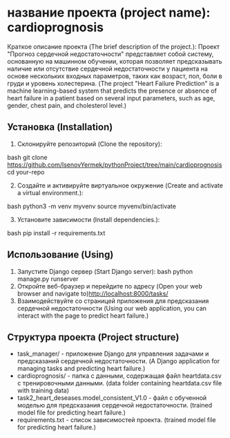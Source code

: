 # название проекта (project name): cardioprognosis

Краткое описание проекта (The brief description of the project.):
Проект "Прогноз сердечной недостаточности" представляет собой систему, основанную на машинном обучении,
которая позволяет предсказывать наличие или отсутствие сердечной недостаточности у пациента на основе
нескольких входных параметров, таких как возраст, пол, боли в груди и уровень холестерина.
(The project "Heart Failure Prediction" is a machine learning-based system that predicts the presence or absence
of heart failure in a patient based on several input parameters, such as age, gender, chest pain, 
and cholesterol level.)

## Установка (Installation)

1. Склонируйте репозиторий (Clone the repository):

   
bash
   git clone https://github.com/IsenovYermek/pythonProject/tree/main/cardioprognosis
   cd your-repo
   


2. Создайте и активируйте виртуальное окружение (Create and activate a virtual environment.):

   
bash
   python3 -m venv myvenv
   source myvenv/bin/activate
   


3. Установите зависимости (Install dependencies.):

   
bash
   pip install -r requirements.txt
   


## Использование (Using)
1. Запустите Django сервер (Start Django server):
bash
   python manage.py runserver
2. Откройте веб-браузер и перейдите по адресу (Open your web browser and navigate to)[http://localhost:8000/tasks/](http://localhost:8000/tasks/)
3. Взаимодействуйте со страницей приложения для предсказания сердечной недостаточности (Using our web application, you can interact with the page to predict heart failure.)

## Структура проекта (Project structure)

- task_manager/ - приложение Django для управления задачами и предсказаний сердечной недостаточности.
  (A Django application for managing tasks and predicting heart failure.)
- cardioprognosis/ - папка с данными, содержащая файл heartdata.csv с тренировочными данными.
  (data folder containing heartdata.csv file with training data)
- task2_heart_deseases.model_consistent_V1.0 - файл с обученной моделью для предсказания сердечной недостаточности.
  (trained model file for predicting heart failure.)
- requirements.txt - список зависимостей проекта. (trained model file for predicting heart failure.)

